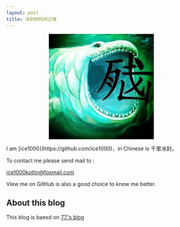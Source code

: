 ```yaml
---
layout: post
title: 冰封的时间之域
---
```


<center>
    <p><img src="/assets/images/ice.jpg" align="center"></p>
</center>
I am [ice1000](https://github.com/ice1000)，in Chinese is 千里冰封。

To contact me please send mail to :

ice1000kotlin@foxmail.com

View me on GitHub is also a good choice to know me better.

## About this blog
This blog is baesd on [77.'s blog](https://github.com/18312847646/18312847646.github.io)

